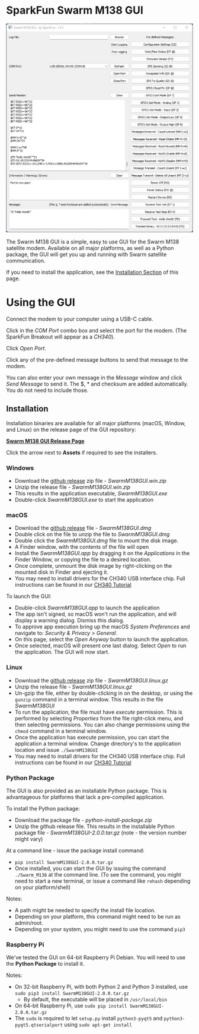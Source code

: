 SparkFun Swarm M138 GUI
========================================

![Swarm M138 GUI](images/GUI_1.jpg)

The Swarm M138 GUI is a simple, easy to use GUI for the Swarm M138 satellite modem. Available on all major platforms, as well as a Python package, the GUI will get you up and running with Swarm satellite communication. 

If you need to install the application, see the [Installation Section](#installation) of this page.

# Using the GUI

Connect the modem to your computer using a USB-C cable.

Click in the *COM Port* combo box and select the port for the modem. (The SparkFun Breakout will appear as a *CH340*).

Click *Open Port*.

Click any of the pre-defined message buttons to send that message to the modem.

You can also enter your own message in the *Message* window and click *Send Message* to send it. The $, * and checksum are added automatically. You do not need to include those.

## Installation

Installation binaries are available for all major platforms (macOS, Window, and Linux) on the release page of the GUI repository:

[**Swarm M138 GUI Release Page**](https://github.com/sparkfun/SparkFun_Swarm_M138_GUI/releases)

Click the arrow next to **Assets** if required to see the installers.

### Windows
* Download the [github release](https://github.com/sparkfun/SparkFun_Swarm_M138_GUI/releases) zip file - *SwarmM138GUI.win.zip*
* Unzip the release file - *SwarmM138GUI.win.zip*
* This results in the application executable, *SwarmM138GUI.exe*
* Double-click *SwarmM138GUI.exe* to start the application

### macOS
* Download the [github release](https://github.com/sparkfun/SparkFun_Swarm_M138_GUI/releases) file - *SwarmM138GUI.dmg*
* Double click on the file to unzip the file to *SwarmM138GUI.dmg*
* Double click the *SwarmM138GUI.dmg* file to mount the disk image. 
* A Finder window, with the contents of the file will open
* Install the *SwarmM138GUI.app* by dragging it on the *Applications* in the Finder Window, or copying the file to a desired location.
* Once complete, unmount the disk image by right-clicking on the mounted disk in Finder and ejecting it.
* You may need to install drivers for the CH340 USB interface chip. Full instructions can be found in our [CH340 Tutorial](https://learn.sparkfun.com/tutorials/how-to-install-ch340-drivers/all#mac-osx)

To launch the GUI:
* Double-click *SwarmM138GUI.app* to launch the application
* The app isn't signed, so macOS won't run the application, and will display a warning dialog. Dismiss this dialog.
* To approve app execution bring up the macOS *System Preferences* and navigate to: *Security & Privacy > General*. 
* On this page, select the *Open Anyway* button to launch the application.
* Once selected, macOS will present one last dialog. Select *Open* to run the application. The GUI will now start.

### Linux
* Download the [github release](https://github.com/sparkfun/SparkFun_Swarm_M138_GUI/releases) zip file - *SwarmM138GUI.linux.gz*
* Unzip the release file - *SwarmM138GUI.linux.gz*
* Un-gzip the file, either by double-clicking in on the desktop, or using the `gunzip` command in a terminal window. This results in the file *SwarmM138GUI* 
* To run the application, the file must have *execute* permission. This is performed by selecting *Properties* from the file right-click menu, and then selecting permissions. You can also change permissions using the `chmod` command in a terminal window.
* Once the application has execute permission, you can start the application a terminal window. Change directory's to the application location and issue `./SwarmM138GUI`
* You may need to install drivers for the CH340 USB interface chip. Full instructions can be found in our [CH340 Tutorial](https://learn.sparkfun.com/tutorials/how-to-install-ch340-drivers/all#linux)

### Python Package
The GUI is also provided as an installable Python package. This is advantageous for platforms that lack a pre-compiled application. 

To install the Python package:
* Download the package file - *python-install-package.zip*
* Unzip the github release file. This results in the installable Python package file - *SwarmM138GUI-2.0.0.tar.gz* (note - the version number might vary)

At a command line - issue the package install command:

* `pip install SwarmM138GUI-2.0.0.tar.gz`
* Once installed, you can start the GUI by issuing the command `./Swarm_M138` at the command line. (To see the command, you might need to start a new terminal, or issue a command like `rehash` depending on your platform/shell)

Notes:
* A path might be needed to specify the install file location.
* Depending on your platform, this command might need to be run as admin/root.
* Depending on your system, you might need to use the command `pip3`

### Raspberry Pi
We've tested the GUI on 64-bit Raspberry Pi Debian. You will need to use the **Python Package** to install it.

Notes:
* On 32-bit Raspberry Pi, with both Python 2 and Python 3 installed, use `sudo pip3 install SwarmM138GUI-2.0.0.tar.gz`
  * By default, the executable will be placed in `/usr/local/bin`
* On 64-bit Raspberry Pi, use `sudo pip install SwarmM138GUI-2.0.0.tar.gz`
* The `sudo` is required to let `setup.py` install `python3-pyqt5` and `python3-pyqt5.qtserialport` using `sudo apt-get install`

